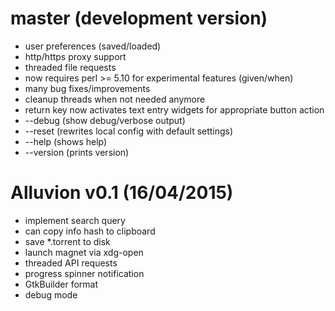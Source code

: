# master (development version)

* user preferences (saved/loaded)
* http/https proxy support
* threaded file requests
* now requires perl >= 5.10 for experimental features (given/when)
* many bug fixes/improvements
* cleanup threads when not needed anymore
* return key now activates text entry widgets for appropriate button action
* --debug (show debug/verbose output)
* --reset (rewrites local config with default settings)
* --help (shows help)
* --version (prints version)


# Alluvion v0.1 (16/04/2015)

* implement search query
* can copy info hash to clipboard
* save *.torrent to disk
* launch magnet via xdg-open
* threaded API requests
* progress spinner notification
* GtkBuilder format
* debug mode
